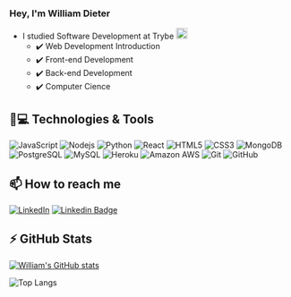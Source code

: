 ### Hey, I'm William Dieter
- I studied Software Development at Trybe <img width='20px' height='20px' src='https://yt3.ggpht.com/a/AATXAJwv6J1DhKJtvmWwLg4NCBlef2r9VhiYfVwQPvNd=s900-c-k-c0xffffffff-no-rj-mo' /> 
  - :heavy_check_mark: Web Development Introduction
  - :heavy_check_mark: Front-end Development
  - :heavy_check_mark: Back-end Development
  - :heavy_check_mark: Computer Cience

## 🚀💻 Technologies & Tools
 
![JavaScript](https://img.shields.io/badge/-JavaScript-black?style=flat-square&logo=javascript)
![Nodejs](https://img.shields.io/badge/-Nodejs-black?style=flat-square&logo=Node.js)
![Python](https://img.shields.io/badge/-Python-black?style=flat-square&logo=Python)
![React](https://img.shields.io/badge/-React-black?style=flat-square&logo=react)
![HTML5](https://img.shields.io/badge/-HTML5-E34F26?style=flat-square&logo=html5&logoColor=white)
![CSS3](https://img.shields.io/badge/-CSS3-1572B6?style=flat-square&logo=css3)
![MongoDB](https://img.shields.io/badge/-MongoDB-black?style=flat-square&logo=mongodb)
![PostgreSQL](https://img.shields.io/badge/-PostgreSQL-336791?style=flat-square&logo=postgresql)
![MySQL](https://img.shields.io/badge/-MySQL-black?style=flat-square&logo=mysql)
![Heroku](https://img.shields.io/badge/-Heroku-430098?style=flat-square&logo=heroku)
![Amazon AWS](https://img.shields.io/badge/Amazon%20AWS-232F3E?style=flat-square&logo=amazon-aws)
![Git](https://img.shields.io/badge/-Git-black?style=flat-square&logo=git)
![GitHub](https://img.shields.io/badge/-GitHub-181717?style=flat-square&logo=github)

  
  


## 📫 How to reach me
  [![LinkedIn](https://img.shields.io/badge/-LinkedIn-white?style=flat-square&logo=linkedin&logoColor=blue)](https://www.linkedin.com/in/william-dieter/)
  [![Linkedin Badge](https://img.shields.io/badge/-natansl-blue?style=flat-square&logo=Linkedin&logoColor=white&link=https://www.linkedin.com/in/william-dieter/)](https://www.linkedin.com/in/william-dieter/)
 
## ⚡ GitHub Stats

[![William's GitHub stats](https://github-readme-stats.vercel.app/api?username=williamDieter88&show_icons=true&theme=merko)](https://github.com/williamDieter88/github-readme-stats)

![Top Langs](https://github-readme-stats.vercel.app/api/top-langs/?username=williamDieter88&hide=TeX&layout=compact)
